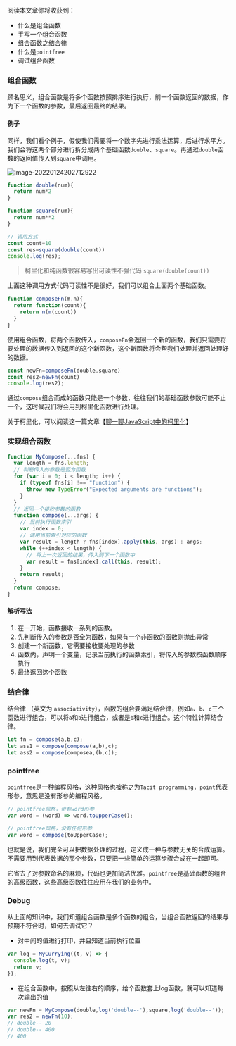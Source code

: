 阅读本文章你将收获到：

- 什么是组合函数
- 手写一个组合函数
- 组合函数之结合律
- 什么是`pointfree`
- 调试组合函数

### 组合函数

顾名思义，组合函数是将多个函数按照排序进行执行，前一个函数返回的数据，作为下一个函数的参数，最后返回最终的结果。

#### 例子

同样，我们看个例子，假使我们需要将一个数字先进行乘法运算，后进行求平方。我们会将这两个部分进行拆分成两个基础函数`double`、`square`。再通过`double`函数的返回值传入到`square`中调用。

![image-20220124202712922](https://gitee.com/QC2168/note-img/raw/master/202201242027042.png)

```javascript
function double(num){
  return num*2
}

function square(num){
  return num**2
}

// 调用方式
const count=10
const res=square(double(count))
console.log(res);
```

> 柯里化和纯函数很容易写出可读性不强代码 `square(double(count))`

上面这种调用方式代码可读性不是很好，我们可以组合上面两个基础函数。

```javascript
function composeFn(m,n){
  return function(count){
    return n(m(count))
  }
}
```

使用组合函数，将两个函数传入，`composeFn`会返回一个新的函数，我们只需要将要处理的数据传入到返回的这个新函数，这个新函数将会帮我们处理并返回处理好的数据。

```javascript
const newFn=composeFn(double,square)
const res2=newFn(count)
console.log(res2);
```

通过`compose`组合而成的函数只能是一个参数，往往我们的基础函数参数可能不止一个，这时候我们将会用到柯里化函数进行处理。

关于柯里化，可以阅读这一篇文章【[聊一聊JavaScript中的柯里化](https://juejin.cn/post/7056278349424885773)】

### 实现组合函数

```javascript
function MyCompose(...fns) {
  var length = fns.length;
  // 判断传入的参数是否为函数
  for (var i = 0; i < length; i++) {
    if (typeof fns[i] !== "function") {
      throw new TypeError("Expected arguments are functions");
    }
  }
  // 返回一个接收参数的函数
  function compose(...args) {
    // 当前执行函数索引
    var index = 0;
    // 调用当前索引对应的函数
    var result = length ? fns[index].apply(this, args) : args;
    while (++index < length) {
      // 将上一次返回的结果，传入到下一个函数中
      var result = fns[index].call(this, result);
    }
    return result;
  }
  return compose;
}
```

#### 解析写法

1. 在一开始，函数接收一系列的函数。
2. 先判断传入的参数是否全为函数，如果有一个非函数的函数则抛出异常
3. 创建一个新函数，它需要接收要处理的参数
4. 函数内，声明一个变量，记录当前执行的函数索引，将传入的参数按函数顺序执行
5. 最终返回这个函数

### 结合律

结合律 （英文为 `associativity`），函数的组合要满足结合律，例如`a`、`b`、`c`三个函数进行组合，可以将`a`和`b`进行组合，或者是`b`和`c`进行组合。这个特性计算结合律。

```javascript
let fn = compose(a,b,c);
let ass1 = compose(compose(a,b),c);
let ass2 = compose(composea,(b,c));
```

### pointfree

`pointfree`是一种编程风格，这种风格也被称之为`Tacit programming`，`point`代表形参，意思是没有形参的编程风格。

```javascript
// pointfree风格，带有word形参
var word = (word) => word.toUpperCase();

// pointfree风格，没有任何形参
var word = compose(toUpperCase);
```

也就是说，我们完全可以把数据处理的过程，定义成一种与参数无关的合成运算。不需要用到代表数据的那个参数，只要把一些简单的运算步骤合成在一起即可。

它省去了对参数命名的麻烦，代码也更加简洁优雅。`pointfree`是基础函数的组合的高级函数，这些高级函数往往应用在我们的业务中。

### Debug

从上面的知识中，我们知道组合函数是多个函数的组合，当组合函数返回的结果与预期不符合时，如何去调试它？

- 对中间的值进行打印，并且知道当前执行位置

```javascript
var log = MyCurrying((t, v) => {
  console.log(t, v);
  return v;
});
```

- 在组合函数中，按照从左往右的顺序，给个函数套上log函数，就可以知道每次输出的值

```javascript
var newFn = MyCompose(double,log('double--'),square,log('double--'));
var res2 = newFn(10);
// double-- 20
// double-- 400
// 400
```

